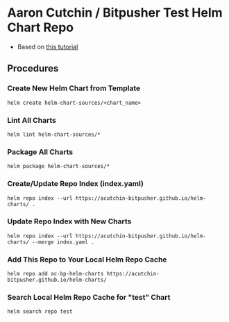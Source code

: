 # Aaron Cutchin / Bitpusher Test Helm Chart Repo

* Based on [this tutorial](https://medium.com/@mattiaperi/create-a-public-helm-chart-repository-with-github-pages-49b180dbb417)

##  Procedures

### Create New Helm Chart from Template

    helm create helm-chart-sources/<chart_name>

### Lint All Charts

    helm lint helm-chart-sources/*

### Package All Charts

    helm package helm-chart-sources/*

### Create/Update Repo Index (index.yaml)

    helm repo index --url https://acutchin-bitpusher.github.io/helm-charts/ .

### Update Repo Index with New Charts

    helm repo index --url https://acutchin-bitpusher.github.io/helm-charts/ --merge index.yaml .

### Add This Repo to Your Local Helm Repo Cache

    helm repo add ac-bp-helm-charts https://acutchin-bitpusher.github.io/helm-charts/

### Search Local Helm Repo Cache for "test" Chart

    helm search repo test
